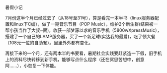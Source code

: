 暑假小记

7月份这半个月已经过去了（从18号至31号），算是看完一本半书（linux服务器配置和linux下C编），做了一期音乐节目（POP Music），维护2个新生群(结果被一帮小孩当作了大叔~囧)，收获一部梦寐以求的音乐手机（5800wXpressMusic），搭建了一个自己的LAMP服务器，买了一个新足球(实达我的最爱)，吃了顿大餐（108元一位的自助餐）。里里外外都有变化。

再接下来的一个月，还有两本半的书要看，暑期社会实践要赶紧造一下假，旧手机上的资料尽快转移到新手机，能够写点什么程序（还在冥思苦想中，创意阿……），小恢复一下体能。

